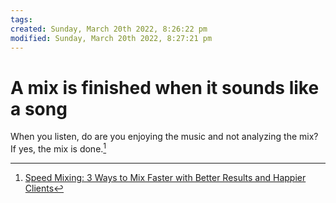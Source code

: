```yaml
---
tags: 
created: Sunday, March 20th 2022, 8:26:22 pm
modified: Sunday, March 20th 2022, 8:27:21 pm
---
```


# A mix is finished when it sounds like a song
When you listen, do are you enjoying the music and not analyzing the mix? If yes, the mix is done.[^1]

[^1]: [Speed Mixing: 3 Ways to Mix Faster with Better Results and Happier Clients](https://sonicscoop.com/speed-mixing-3-ways-mix-faster-better-results-happier-clients/?utm_source=pocket_mylist)